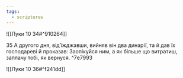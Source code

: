 ```yaml
---
tags:
  - scriptures
---
```


![[Луки 10 34#^910264]]

35 А другого дня, від’їжджавши, вийняв він два динарії, та й дав їх господареві й проказав: Заопікуйся ним, а як більше що витратиш, заплачу тобі, як вернуся. ^7e7993

![[Луки 10 36#^f241dd]]